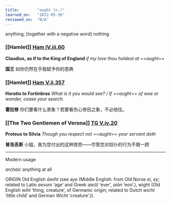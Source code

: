 ```yaml
---
title:        "aught (n.)"
learned_on:   "2022-05-30"
reviewed_on:  "N/A"
---
```


anything; \[together with a negative word\] nothing

### [[Hamlet]] [Ham IV.iii.60](https://www.shakespeareswords.com/Public/Play.aspx?Act=4&Scene=3&WorkId=2#118517) 

**Claudius, as if to the King of England** *if my love thou holdest at ==aught==*

**国王** 如你仍然在乎我赋予你的恩典

### [[Hamlet]] [Ham V.ii.357](https://www.shakespeareswords.com/Public/Play.aspx?Act=5&Scene=2&WorkId=2#120253) 

**Horatio to Fortinbras** *What is it you would see? / If ==aught== of woe or wonder, cease your search.*

**霍拉修** 你们要看什么景象？若要看伤心惨目之象，不必他往。

### [[The Two Gentlemen of Verona]] [TG V.iv.20](https://www.shakespeareswords.com/Public/Play.aspx?Act=5&Scene=4&WorkId=5#131318) 

**Proteus to Silvia** *Though you respect not ==aught== your servant doth*

**普洛丢斯** 小姐，我为您付出的这种效劳——尽管您对奴仆的行为不屑一顾

-----

Modern usage

*archaic* anything at all

ORIGIN Old English *āwiht* (see aye (Middle English: from Old Norse *ei*, *ey*; related to Latin *aevum* ‘age’ and Greek *aie(i)* ‘ever’, *aiōn* ‘eon’.), wight (Old English *wiht* ‘thing, creature’, of Germanic origin; related to Dutch *wicht* ‘little child’ and German *Wicht* ‘creature’.)).
